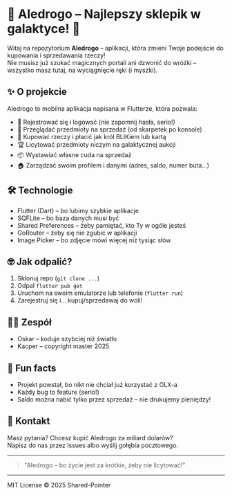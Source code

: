 # 🦄 Aledrogo – Najlepszy sklepik w galaktyce! 🚀

Witaj na repozytorium **Aledrogo** – aplikacji, która zmieni Twoje podejście do kupowania i sprzedawania rzeczy!  
Nie musisz już szukać magicznych portali ani dzwonić do wróżki – wszystko masz tutaj, na wyciągnięcie ręki (i myszki).

## ✨ O projekcie

Aledrogo to mobilna aplikacja napisana w Flutterze, która pozwala:
- 👤 Rejestrować się i logować (nie zapomnij hasła, serio!)
- 🛒 Przeglądać przedmioty na sprzedaż (od skarpetek po konsole)
- 💸 Kupować rzeczy i płacić jak król BLIKiem lub kartą
- 🏆 Licytować przedmioty niczym na galaktycznej aukcji
- 📦 Wystawiać własne cuda na sprzedaż
- 🏠 Zarządzać swoim profilem i danymi (adres, saldo, numer buta...)

## 🛠️ Technologie

- Flutter (Dart) – bo lubimy szybkie aplikacje
- SQFLite – bo baza danych musi być
- Shared Preferences – żeby pamiętać, kto Ty w ogóle jesteś
- GoRouter – żeby się nie zgubić w aplikacji
- Image Picker – bo zdjęcie mówi więcej niż tysiąc słów

## 🤓 Jak odpalić?

1. Sklonuj repo (`git clone ...`)
2. Odpal `flutter pub get`
3. Uruchom na swoim emulatorze lub telefonie (`flutter run`)
4. Zarejestruj się i... kupuj/sprzedawaj do woli!

## 🧙‍♂️ Zespół

- Oskar – koduje szybciej niż światło
- Kacper – copyright master 2025

## 🥇 Fun facts

- Projekt powstał, bo nikt nie chciał już korzystać z OLX-a
- Każdy bug to feature (serio!)
- Saldo można nabić tylko przez sprzedaż – nie drukujemy pieniędzy!

## 📢 Kontakt

Masz pytania? Chcesz kupić Aledrogo za miliard dolarów?  
Napisz do nas przez Issues albo wyślij gołębia pocztowego.

---

> "Aledrogo – bo życie jest za krótkie, żeby nie licytować!"

---

MIT License © 2025 Shared-Pointer
